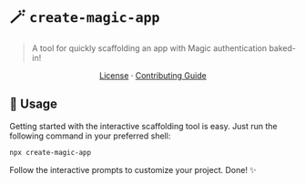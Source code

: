 # 🪄 `create-magic-app`

> A tool for quickly scaffolding an app with Magic authentication baked-in!

<p align="center">
  <a href="https://github.com/magiclabs/create-magic-app/blob/master/LICENSE">License</a> ·
  <a href="https://github.com/magiclabs/create-magic-app/blob/master/CONTRIBUTING.md">Contributing Guide</a>
</p>

## 🚀 Usage

Getting started with the interactive scaffolding tool is easy. Just run the following command in your preferred shell:

```zsh
npx create-magic-app
```

Follow the interactive prompts to customize your project. Done! ✨
